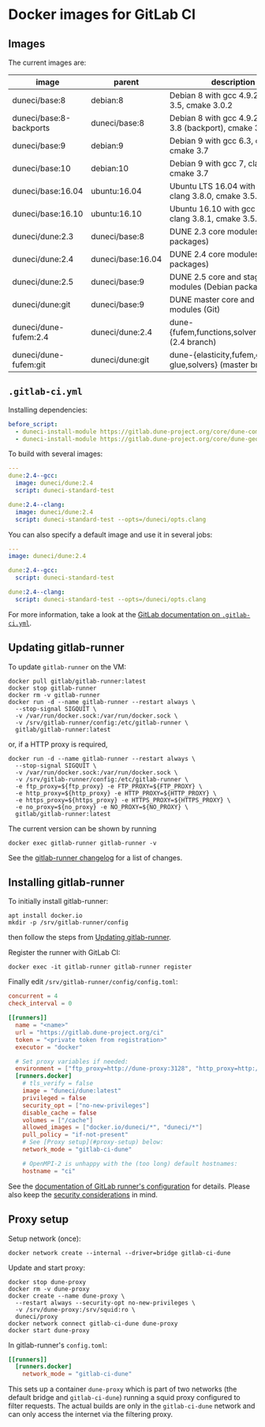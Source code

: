 Docker images for GitLab CI
===========================

Images
------

The current images are:

| image                    | parent            | description                                                |
|--------------------------|-------------------|------------------------------------------------------------|
| duneci/base:8            | debian:8          | Debian 8 with gcc 4.9.2, clang 3.5, cmake 3.0.2            |
| duneci/base:8-backports  | duneci/base:8     | Debian 8 with gcc 4.9.2, clang 3.8 (backport), cmake 3.0.2 |
| duneci/base:9            | debian:9          | Debian 9 with gcc 6.3, clang 3.8, cmake 3.7                |
| duneci/base:10           | debian:10         | Debian 9 with gcc 7, clang 4.0, cmake 3.7                  |
| duneci/base:16.04        | ubuntu:16.04      | Ubuntu LTS 16.04 with gcc 5.4.0, clang 3.8.0, cmake 3.5.1  |
| duneci/base:16.10        | ubuntu:16.10      | Ubuntu 16.10 with gcc 6.2.0, clang 3.8.1, cmake 3.5.2      |
| duneci/dune:2.3          | duneci/base:8     | DUNE 2.3 core modules (Debian packages)                    |
| duneci/dune:2.4          | duneci/base:16.04 | DUNE 2.4 core modules (Debian packages)                    |
| duneci/dune:2.5          | duneci/base:9     | DUNE 2.5 core and staging modules (Debian packages)        |
| duneci/dune:git          | duneci/base:9     | DUNE master core and staging modules (Git)                 |
| duneci/dune-fufem:2.4    | duneci/dune:2.4   | dune-{fufem,functions,solvers,typetree} (2.4 branch)       |
| duneci/dune-fufem:git    | duneci/dune:git   | dune-{elasticity,fufem,grid-glue,solvers} (master branch)  |

`.gitlab-ci.yml`
----------------

Installing dependencies:
```yaml
before_script:
  - duneci-install-module https://gitlab.dune-project.org/core/dune-common.git
  - duneci-install-module https://gitlab.dune-project.org/core/dune-geometry.git
```

To build with several images:
```yaml
---
dune:2.4--gcc:
  image: duneci/dune:2.4
  script: duneci-standard-test

dune:2.4--clang:
  image: duneci/dune:2.4
  script: duneci-standard-test --opts=/duneci/opts.clang
```

You can also specify a default image and use it in several jobs:

```yaml
---
image: duneci/dune:2.4

dune:2.4--gcc:
  script: duneci-standard-test

dune:2.4--clang:
  script: duneci-standard-test --opts=/duneci/opts.clang
```

For more information, take a look at the [GitLab documentation on `.gitlab-ci.yml`](https://docs.gitlab.com/ce/ci/yaml/README.html).

Updating gitlab-runner
----------------------

To update `gitlab-runner` on the VM:

```shell
docker pull gitlab/gitlab-runner:latest
docker stop gitlab-runner
docker rm -v gitlab-runner
docker run -d --name gitlab-runner --restart always \
  --stop-signal SIGQUIT \
  -v /var/run/docker.sock:/var/run/docker.sock \
  -v /srv/gitlab-runner/config:/etc/gitlab-runner \
  gitlab/gitlab-runner:latest
```
or, if a HTTP proxy is required,
```shell
docker run -d --name gitlab-runner --restart always \
  --stop-signal SIGQUIT \
  -v /var/run/docker.sock:/var/run/docker.sock \
  -v /srv/gitlab-runner/config:/etc/gitlab-runner \
  -e ftp_proxy=${ftp_proxy} -e FTP_PROXY=${FTP_PROXY} \
  -e http_proxy=${http_proxy} -e HTTP_PROXY=${HTTP_PROXY} \
  -e https_proxy=${https_proxy} -e HTTPS_PROXY=${HTTPS_PROXY} \
  -e no_proxy=${no_proxy} -e NO_PROXY=${NO_PROXY} \
  gitlab/gitlab-runner:latest
```

The current version can be shown by running

```shell
docker exec gitlab-runner gitlab-runner -v
```

See the [gitlab-runner changelog][] for a list of changes.

  [gitlab-runner changelog]: https://gitlab.com/gitlab-org/gitlab-ci-multi-runner/blob/master/CHANGELOG.md

Installing gitlab-runner
------------------------

To initially install gitlab-runner:

```shell
apt install docker.io
mkdir -p /srv/gitlab-runner/config
```
then follow the steps from [Updating gitlab-runner](#updating-gitlab-runner).

Register the runner with GitLab CI:
```shell
docker exec -it gitlab-runner gitlab-runner register
```

Finally edit `/srv/gitlab-runner/config/config.toml`:
```TOML
concurrent = 4
check_interval = 0

[[runners]]
  name = "<name>"
  url = "https://gitlab.dune-project.org/ci"
  token = "<private token from registration>"
  executor = "docker"

  # Set proxy variables if needed:
  environment = ["ftp_proxy=http://dune-proxy:3128", "http_proxy=http://dune-proxy:3128", "https_proxy=http://dune-proxy:3128", "no_proxy=127.0.0.1, localhost"]
  [runners.docker]
    # tls_verify = false
    image = "duneci/dune:latest"
    privileged = false
    security_opt = ["no-new-privileges"]
    disable_cache = false
    volumes = ["/cache"]
    allowed_images = ["docker.io/duneci/*", "duneci/*"]
    pull_policy = "if-not-present"
    # See [Proxy setup](#proxy-setup) below:
    network_mode = "gitlab-ci-dune"

    # OpenMPI-2 is unhappy with the (too long) default hostnames:
    hostname = "ci"
```
See the [documentation of GitLab runner's configuration](https://docs.gitlab.com/runner/configuration/advanced-configuration.html) for details.
Please also keep the [security considerations](https://docs.gitlab.com/runner/security/index.html) in mind.

Proxy setup
-----------

Setup network (once):
```shell
docker network create --internal --driver=bridge gitlab-ci-dune
```

Update and start proxy:
```shell
docker stop dune-proxy
docker rm -v dune-proxy
docker create --name dune-proxy \
  --restart always --security-opt no-new-privileges \
  -v /srv/dune-proxy:/srv/squid:ro \
  duneci/proxy
docker network connect gitlab-ci-dune dune-proxy
docker start dune-proxy
```

In gitlab-runner's `config.toml`:

```TOML
[[runners]]
  [runners.docker]
    network_mode = "gitlab-ci-dune"
```

This sets up a container `dune-proxy` which is part of two networks
(the default bridge and `gitlab-ci-dune`) running a squid proxy
configured to filter requests.  The actual builds are only in the
`gitlab-ci-dune` network and can only access the internet via the
filtering proxy.
